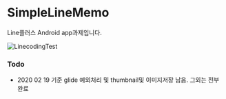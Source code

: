 # SimpleLineMemo
 Line플러스 Android app과제입니다. 

![LinecodingTest](https://user-images.githubusercontent.com/40031858/74128902-a55a1f00-4c21-11ea-9ccf-b11d3ae5625f.JPG)


### Todo 

- 2020 02 19 기준 glide 예외처리 및 thumbnail및 이미지저장 남음. 그외는 전부 완료 